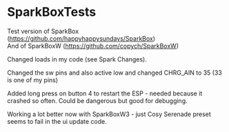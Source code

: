 # SparkBoxTests
Test version of SparkBox (https://github.com/happyhappysundays/SparkBox)    
And of SparkBoxW (https://github.com/copych/SparkBoxW)

Changed loads in my code (see Spark Changes).   

Changed the sw pins and also active low and changed CHRG_AIN to 35  (33 is one of my pins)   

Added long press on button 4 to restart the ESP - needed because it crashed so often. Could be dangerous but good for debugging.   

Working a lot better now with SparkBoxW3 - just Cosy Serenade preset seems to fail in the ui update code.    
